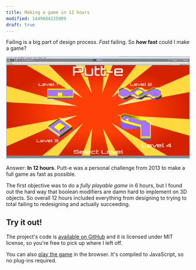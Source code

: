 ```yaml
---
title: Making a game in 12 hours
modified: 1449684225909
draft: true
---
```


Failing is a big part of design process. *Fast* failing. So **how fast** could I
make a game?

![Putt-e screenshot](/images/putte-screenshot.png)

Answer: **In 12 hours**. Putt-e was a personal challenge from 2013 to make a
full game as fast as possible.

The first objective was to do a *fully playable game* in 6 hours, but I found
out the hard way that boolean modifiers are damn hard to implement on 3D
objects. So overall 12 hours included everything from designing to trying to
total failing to redesigning and actually succeeding.

## Try it out!
The project's code is [available on GitHub][github-link] and it is licensed
under MIT license, so you're free to pick up where I left off.

You can also [play the game][play] in the browser. It's compiled to JavaScript,
so no plug-ins required.

[github-link]:https://github.com/jehna/putt-e
[play]:http://jehna.github.io/putt-e/
